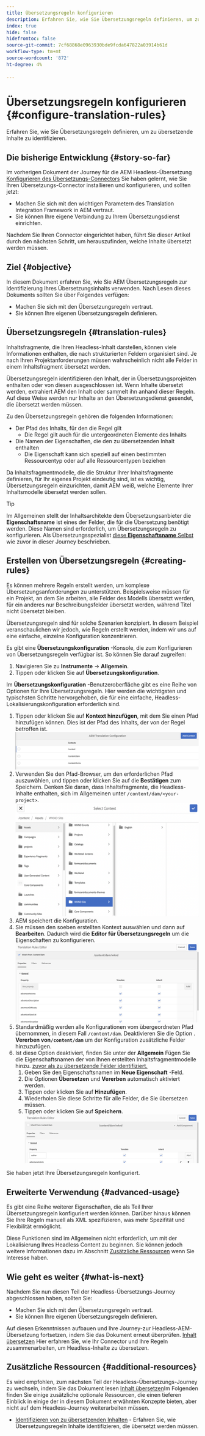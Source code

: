 ```yaml
---
title: Übersetzungsregeln konfigurieren
description: Erfahren Sie, wie Sie Übersetzungsregeln definieren, um zu übersetzende Inhalte zu identifizieren.
index: true
hide: false
hidefromtoc: false
source-git-commit: 7cf68868e0963930bde9fcda647822a03914b61d
workflow-type: tm+mt
source-wordcount: '872'
ht-degree: 4%

---
```


# Übersetzungsregeln konfigurieren {#configure-translation-rules}

Erfahren Sie, wie Sie Übersetzungsregeln definieren, um zu übersetzende Inhalte zu identifizieren.

## Die bisherige Entwicklung {#story-so-far}

Im vorherigen Dokument der Journey für die AEM Headless-Übersetzung [Konfigurieren des Übersetzungs-Connectors](configure-connector.md) Sie haben gelernt, wie Sie Ihren Übersetzungs-Connector installieren und konfigurieren, und sollten jetzt:

* Machen Sie sich mit den wichtigen Parametern des Translation Integration Framework in AEM vertraut.
* Sie können Ihre eigene Verbindung zu Ihrem Übersetzungsdienst einrichten.

Nachdem Sie Ihren Connector eingerichtet haben, führt Sie dieser Artikel durch den nächsten Schritt, um herauszufinden, welche Inhalte übersetzt werden müssen.

## Ziel {#objective}

In diesem Dokument erfahren Sie, wie Sie AEM Übersetzungsregeln zur Identifizierung Ihres Übersetzungsinhalts verwenden. Nach Lesen dieses Dokuments sollten Sie über Folgendes verfügen:

* Machen Sie sich mit den Übersetzungsregeln vertraut.
* Sie können Ihre eigenen Übersetzungsregeln definieren.

## Übersetzungsregeln {#translation-rules}

Inhaltsfragmente, die Ihren Headless-Inhalt darstellen, können viele Informationen enthalten, die nach strukturierten Feldern organisiert sind. Je nach Ihren Projektanforderungen müssen wahrscheinlich nicht alle Felder in einem Inhaltsfragment übersetzt werden.

Übersetzungsregeln identifizieren den Inhalt, der in Übersetzungsprojekten enthalten oder von diesen ausgeschlossen ist. Wenn Inhalte übersetzt werden, extrahiert AEM den Inhalt oder sammelt ihn anhand dieser Regeln. Auf diese Weise werden nur Inhalte an den Übersetzungsdienst gesendet, die übersetzt werden müssen.

Zu den Übersetzungsregeln gehören die folgenden Informationen:

* Der Pfad des Inhalts, für den die Regel gilt
   * Die Regel gilt auch für die untergeordneten Elemente des Inhalts
* Die Namen der Eigenschaften, die den zu übersetzenden Inhalt enthalten
   * Die Eigenschaft kann sich speziell auf einen bestimmten Ressourcentyp oder auf alle Ressourcentypen beziehen

Da Inhaltsfragmentmodelle, die die Struktur Ihrer Inhaltsfragmente definieren, für Ihr eigenes Projekt eindeutig sind, ist es wichtig, Übersetzungsregeln einzurichten, damit AEM weiß, welche Elemente Ihrer Inhaltsmodelle übersetzt werden sollen.

>[!TIP]
>
>Im Allgemeinen stellt der Inhaltsarchitekte dem Übersetzungsanbieter die **Eigenschaftsname** ist eines der Felder, die für die Übersetzung benötigt werden. Diese Namen sind erforderlich, um Übersetzungsregeln zu konfigurieren. Als Übersetzungsspezialist [diese **Eigenschaftsname** Selbst](getting-started.md#content-models) wie zuvor in dieser Journey beschrieben.

## Erstellen von Übersetzungsregeln {#creating-rules}

Es können mehrere Regeln erstellt werden, um komplexe Übersetzungsanforderungen zu unterstützen. Beispielsweise müssen für ein Projekt, an dem Sie arbeiten, alle Felder des Modells übersetzt werden, für ein anderes nur Beschreibungsfelder übersetzt werden, während Titel nicht übersetzt bleiben.

Übersetzungsregeln sind für solche Szenarien konzipiert. In diesem Beispiel veranschaulichen wir jedoch, wie Regeln erstellt werden, indem wir uns auf eine einfache, einzelne Konfiguration konzentrieren.

Es gibt eine **Übersetzungskonfiguration** -Konsole, die zum Konfigurieren von Übersetzungsregeln verfügbar ist. So können Sie darauf zugreifen:

1. Navigieren Sie zu **Instrumente** -> **Allgemein**.
1. Tippen oder klicken Sie auf **Übersetzungskonfiguration**.

Im **Übersetzungskonfiguration** -Benutzeroberfläche gibt es eine Reihe von Optionen für Ihre Übersetzungsregeln. Hier werden die wichtigsten und typischsten Schritte hervorgehoben, die für eine einfache, Headless-Lokalisierungskonfiguration erforderlich sind.

1. Tippen oder klicken Sie auf **Kontext hinzufügen**, mit dem Sie einen Pfad hinzufügen können. Dies ist der Pfad des Inhalts, der von der Regel betroffen ist.
   ![Kontext hinzufügen](assets/add-translation-context.png)
1. Verwenden Sie den Pfad-Browser, um den erforderlichen Pfad auszuwählen, und tippen oder klicken Sie auf die **Bestätigen** zum Speichern. Denken Sie daran, dass Inhaltsfragmente, die Headless-Inhalte enthalten, sich im Allgemeinen unter `/content/dam/<your-project>`.
   ![Pfad auswählen](assets/select-context.png)
1. AEM speichert die Konfiguration.
1. Sie müssen den soeben erstellten Kontext auswählen und dann auf **Bearbeiten**. Dadurch wird die **Editor für Übersetzungsregeln** um die Eigenschaften zu konfigurieren.
   ![Editor für Übersetzungsregeln](assets/translation-rules-editor.png)
1. Standardmäßig werden alle Konfigurationen vom übergeordneten Pfad übernommen, in diesem Fall `/content/dam`. Deaktivieren Sie die Option . **Vererben von`/content/dam`** um der Konfiguration zusätzliche Felder hinzuzufügen.
1. Ist diese Option deaktiviert, finden Sie unter der **Allgemein** Fügen Sie die Eigenschaftsnamen der von Ihnen erstellten Inhaltsfragmentmodelle hinzu. [zuvor als zu übersetzende Felder identifiziert.](getting-started.md#content-models)
   1. Geben Sie den Eigenschaftsnamen im **Neue Eigenschaft** -Feld.
   1. Die Optionen **Übersetzen** und **Vererben** automatisch aktiviert werden.
   1. Tippen oder klicken Sie auf **Hinzufügen**.
   1. Wiederholen Sie diese Schritte für alle Felder, die Sie übersetzen müssen.
   1. Tippen oder klicken Sie auf **Speichern**.
      ![Eigenschaft hinzufügen](assets/add-property.png)

Sie haben jetzt Ihre Übersetzungsregeln konfiguriert.

## Erweiterte Verwendung {#advanced-usage}

Es gibt eine Reihe weiterer Eigenschaften, die als Teil Ihrer Übersetzungsregeln konfiguriert werden können. Darüber hinaus können Sie Ihre Regeln manuell als XML spezifizieren, was mehr Spezifität und Flexibilität ermöglicht.

Diese Funktionen sind im Allgemeinen nicht erforderlich, um mit der Lokalisierung Ihres Headless Content zu beginnen. Sie können jedoch weitere Informationen dazu im Abschnitt [Zusätzliche Ressourcen](#additional-resources) wenn Sie Interesse haben.

## Wie geht es weiter {#what-is-next}

Nachdem Sie nun diesen Teil der Headless-Übersetzungs-Journey abgeschlossen haben, sollten Sie:

* Machen Sie sich mit den Übersetzungsregeln vertraut.
* Sie können Ihre eigenen Übersetzungsregeln definieren.

Auf diesen Erkenntnissen aufbauen und Ihre Journey-zur Headless-AEM-Übersetzung fortsetzen, indem Sie das Dokument erneut überprüfen. [Inhalt übersetzen](translate-content.md) Hier erfahren Sie, wie Ihr Connector und Ihre Regeln zusammenarbeiten, um Headless-Inhalte zu übersetzen.

## Zusätzliche Ressourcen {#additional-resources}

Es wird empfohlen, zum nächsten Teil der Headless-Übersetzungs-Journey zu wechseln, indem Sie das Dokument lesen [Inhalt übersetzen](translate-content.md)Im Folgenden finden Sie einige zusätzliche optionale Ressourcen, die einen tieferen Einblick in einige der in diesem Dokument erwähnten Konzepte bieten, aber nicht auf dem Headless-Journey weiterarbeiten müssen.

* [Identifizieren von zu übersetzenden Inhalten](/help/sites-administering/tc-rules.md) - Erfahren Sie, wie Übersetzungsregeln Inhalte identifizieren, die übersetzt werden müssen.
